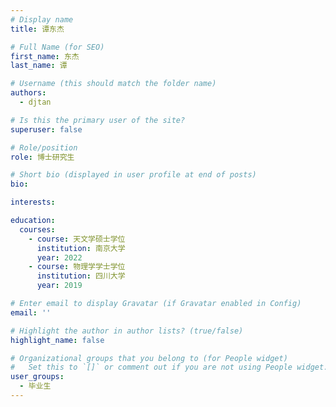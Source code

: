 ```yaml
---
# Display name
title: 谭东杰

# Full Name (for SEO)
first_name: 东杰
last_name: 谭

# Username (this should match the folder name)
authors:
  - djtan

# Is this the primary user of the site?
superuser: false

# Role/position
role: 博士研究生

# Short bio (displayed in user profile at end of posts)
bio: 

interests:

education:
  courses:
    - course: 天文学硕士学位
      institution: 南京大学
      year: 2022
    - course: 物理学学士学位
      institution: 四川大学
      year: 2019

# Enter email to display Gravatar (if Gravatar enabled in Config)
email: ''

# Highlight the author in author lists? (true/false)
highlight_name: false

# Organizational groups that you belong to (for People widget)
#   Set this to `[]` or comment out if you are not using People widget.
user_groups:
  - 毕业生
---
```


